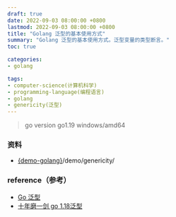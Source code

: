 ```yaml
---
draft: true
date: 2022-09-03 08:00:00 +0800
lastmod: 2022-09-03 08:00:00 +0800
title: "Golang 泛型的基本使用方式"
summary: "Golang 泛型的基本使用方式。泛型变量的类型断言。"
toc: true

categories:
- golang

tags:
- computer-science(计算机科学)
- programming-language(编程语言)
- golang
- genericity(泛型)
---
```


> go version go1.19 windows/amd64

### 资料

- [{demo-golang}](https://github.com/KelipuTe/demo-golang)/demo/genericity/

### reference（参考）

- [Go 泛型](https://blog.csdn.net/tearon/article/details/124960440)
- [十年磨一剑 go 1.18泛型](https://blog.csdn.net/l688899886/article/details/125640227)
